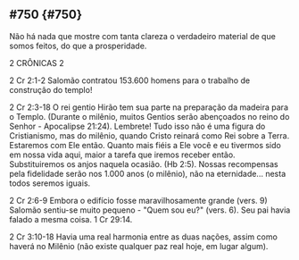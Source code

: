 ## #750 {#750}

Não há nada que mostre com tanta clareza o verdadeiro material de que somos feitos, do que a prosperidade.

2 CRÔNICAS 2

2 Cr 2:1-2 Salomão contratou 153.600 homens para o trabalho de construção do templo!

2 Cr 2:3-18 O rei gentio Hirão tem sua parte na preparação da madeira para o Templo. (Durante o milênio, muitos Gentios serão abençoados no reino do Senhor - Apocalipse 21:24). Lembrete! Tudo isso não é uma figura do Cristianismo, mas do milênio, quando Cristo reinará como Rei sobre a Terra. Estaremos com Ele então. Quanto mais fiéis a Ele você e eu tivermos sido em nossa vida aqui, maior a tarefa que iremos receber então. Substituiremos os anjos naquela ocasião. (Hb 2:5). Nossas recompensas pela fidelidade serão nos 1.000 anos (o milênio), não na eternidade... nesta todos seremos iguais.

2 Cr 2:6-9 Embora o edifício fosse maravilhosamente grande (vers. 9) Salomão sentiu-se muito pequeno - &quot;Quem sou eu?&quot; (vers. 6). Seu pai havia falado a mesma coisa. 1 Cr 29:14.

2 Cr 3:10-18 Havia uma real harmonia entre as duas nações, assim como haverá no Milênio (não existe qualquer paz real hoje, em lugar algum).